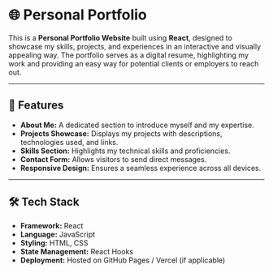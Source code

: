 # 🌐 Personal Portfolio  
This is a **Personal Portfolio Website** built using **React**, designed to showcase my skills, projects, and experiences in an interactive and visually appealing way. The portfolio serves as a digital resume, highlighting my work and providing an easy way for potential clients or employers to reach out.  

---

## 📱 Features  
- **About Me:** A dedicated section to introduce myself and my expertise.  
- **Projects Showcase:** Displays my projects with descriptions, technologies used, and links.  
- **Skills Section:** Highlights my technical skills and proficiencies.  
- **Contact Form:** Allows visitors to send direct messages.  
- **Responsive Design:** Ensures a seamless experience across all devices.  

---

## 🛠️ Tech Stack  
- **Framework:** React  
- **Language:** JavaScript  
- **Styling:** HTML, CSS  
- **State Management:** React Hooks  
- **Deployment:** Hosted on GitHub Pages / Vercel (if applicable)  
